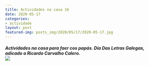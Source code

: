 ```yaml
---
title: Actividades na casa 16
date: 2020-05-17
categories:
- actividade
layout: post
featured-img: posts_img/2020/05/17/2020-05-17.jpg
---
```

 <h5 class="center header text_h2">
Actividades na casa para faer cos papás.
 <!--more-->
Día Das Letras Galegas, adicado a Ricardo Carvalho Calero.

<div class="row">
    <div class="col s12 m12">
		<img class="responsive-img" src="{{ site.baseurl }}/posts_img/2020/05/17/2020-05-177.jpg">
	</div>
</div>
 